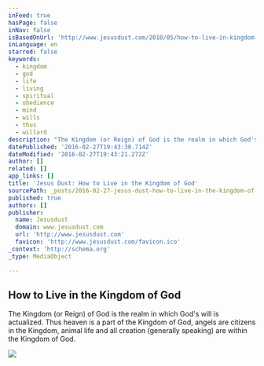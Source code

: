 ```yaml
---
inFeed: true
hasPage: false
inNav: false
isBasedOnUrl: 'http://www.jesusdust.com/2010/05/how-to-live-in-kingdom-of-god.html'
inLanguage: en
starred: false
keywords:
  - kingdom
  - god
  - life
  - living
  - spiritual
  - obedience
  - mind
  - wills
  - thus
  - willard
description: "The Kingdom (or Reign) of God is the realm in which God's will is actualized. Thus heaven is a part of the Kingdom of God, angels are citizens in the Kingdom, animal life and all creation (generally speaking) are within the Kingdom of God."
datePublished: '2016-02-27T19:43:30.714Z'
dateModified: '2016-02-27T19:43:21.272Z'
author: []
related: []
app_links: []
title: 'Jesus Dust: How to Live in the Kingdom of God'
sourcePath: _posts/2016-02-27-jesus-dust-how-to-live-in-the-kingdom-of-god.md
published: true
authors: []
publisher:
  name: Jesusdust
  domain: www.jesusdust.com
  url: 'http://www.jesusdust.com'
  favicon: 'http://www.jesusdust.com/favicon.ico'
_context: 'http://schema.org'
_type: MediaObject

---
```

<article style=""><h1>How to Live in the Kingdom of God</h1><p>The Kingdom (or Reign) of God is the realm in which God's will is actualized. Thus heaven is a part of the Kingdom of God, angels are citizens in the Kingdom, animal life and all creation (generally speaking) are within the Kingdom of God.</p><img src="https://s3-us-west-2.amazonaws.com/the-grid-img/p/624c6fac53547a6e68a32dd0d1f9bf855048a36d.jpg" /></article>